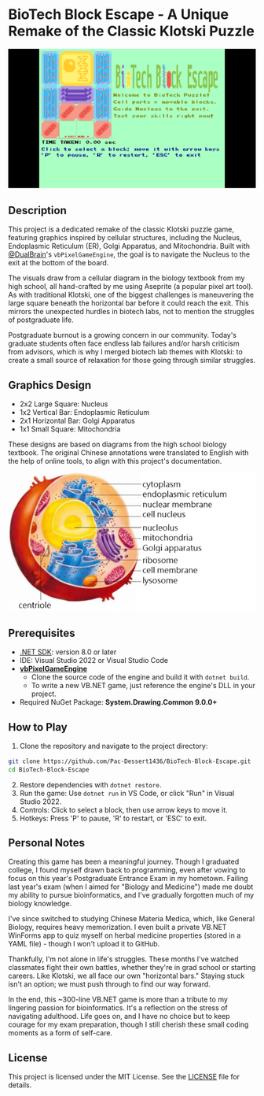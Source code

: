 # BioTech Block Escape - A Unique Remake of the Classic Klotski Puzzle  

![](screenshot.png)  

## Description  
This project is a dedicated remake of the classic Klotski puzzle game, featuring graphics inspired by cellular structures, including the Nucleus, Endoplasmic Reticulum (ER), Golgi Apparatus, and Mitochondria. Built with [@DualBrain](https://github.com/DualBrain)'s `vbPixelGameEngine`, the goal is to navigate the Nucleus to the exit at the bottom of the board.

The visuals draw from a cellular diagram in the biology textbook from my high school, all hand-crafted by me using Aseprite (a popular pixel art tool). As with traditional Klotski, one of the biggest challenges is maneuvering the large square beneath the horizontal bar before it could reach the exit. This mirrors the unexpected hurdles in biotech labs, not to mention the struggles of postgraduate life.

Postgraduate burnout is a growing concern in our community. Today's graduate students often face endless lab failures and/or harsh criticism from advisors, which is why I merged biotech lab themes with Klotski: to create a small source of relaxation for those going through similar struggles.

## Graphics Design
- 2x2 Large Square: Nucleus
- 1x2 Vertical Bar: Endoplasmic Reticulum
- 2x1 Horizontal Bar: Golgi Apparatus
- 1x1 Small Square: Mitochondria

These designs are based on diagrams from the high school biology textbook. The original Chinese annotations were translated to English with the help of online tools, to align with this project's documentation.

![](reference.png)

## Prerequisites
- [.NET SDK](https://dotnet.microsoft.com/download): version 8.0 or later  
- IDE: Visual Studio 2022 or Visual Studio Code
- [**vbPixelGameEngine**](https://github.com/DualBrain/vbPixelGameEngine)
  - Clone the source code of the engine and build it with `dotnet build`.
  - To write a new VB.NET game, just reference the engine's DLL in your project.
- Required NuGet Package: **System.Drawing.Common 9.0.0+**

## How to Play  
1. Clone the repository and navigate to the project directory:  
  ```bash  
  git clone https://github.com/Pac-Dessert1436/BioTech-Block-Escape.git
  cd BioTech-Block-Escape  
  ```  
2. Restore dependencies with `dotnet restore`.  
3. Run the game: Use `dotnet run` in VS Code, or click "Run" in Visual Studio 2022.  
4. Controls: Click to select a block, then use arrow keys to move it.
5. Hotkeys: Press 'P' to pause, 'R' to restart, or 'ESC' to exit.

## Personal Notes  
Creating this game has been a meaningful journey. Though I graduated college, I found myself drawn back to programming, even after vowing to focus on this year's Postgraduate Entrance Exam in my hometown. Failing last year's exam (when I aimed for "Biology and Medicine") made me doubt my ability to pursue bioinformatics, and I've gradually forgotten much of my biology knowledge.  

I've since switched to studying Chinese Materia Medica, which, like General Biology, requires heavy memorization. I even built a private VB.NET WinForms app to quiz myself on herbal medicine properties (stored in a YAML file) - though I won't upload it to GitHub.

Thankfully, I'm not alone in life's struggles. These months I've watched classmates fight their own battles, whether they're in grad school or starting careers. Like Klotski, we all face our own "horizontal bars." Staying stuck isn't an option; we must push through to find our way forward.

In the end, this ~300-line VB.NET game is more than a tribute to my lingering passion for bioinformatics. It's a reflection on the stress of navigating adulthood. Life goes on, and I have no choice but to keep courage for my exam preparation, though I still cherish these small coding moments as a form of self-care.

## License  

This project is licensed under the MIT License. See the [LICENSE](LICENSE) file for details.  
